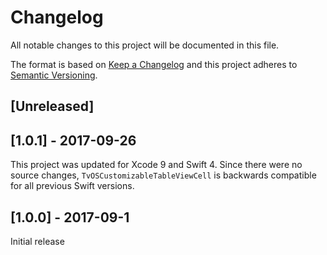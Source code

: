 # Changelog
All notable changes to this project will be documented in this file.

The format is based on [Keep a Changelog](http://keepachangelog.com/en/1.0.0/)
and this project adheres to [Semantic Versioning](http://semver.org/spec/v2.0.0.html).

## [Unreleased]

## [1.0.1] - 2017-09-26
This project was updated for Xcode 9 and Swift 4. Since there were no source changes, `TvOSCustomizableTableViewCell` is backwards compatible for all previous Swift versions.

## [1.0.0] - 2017-09-1

Initial release
